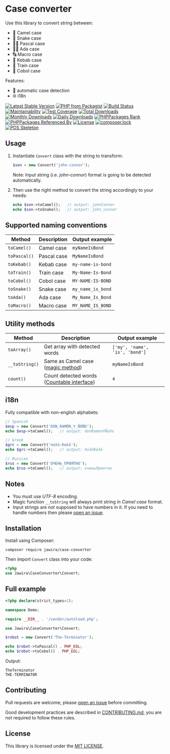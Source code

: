 Case converter
==============

Use this library to convert string between:

* 🐪 Camel case
* 🐍 Snake case
* 👨‍🏫 Pascal case
* 👩‍🏫 Ada case
* 🔠 Macro case
* 🥙 Kebab case
* 🚆 Train case
* 🏦 Cobol case

Features:

* 🔁 automatic case detection
* 🌐 i18n

[![Latest Stable Version](https://poser.pugx.org/jawira/case-converter/v/stable)](https://packagist.org/packages/jawira/case-converter)
[![PHP from Packagist](https://img.shields.io/packagist/php-v/jawira/case-converter.svg)](https://packagist.org/packages/jawira/case-converter)
[![Build Status](https://www.travis-ci.org/jawira/case-converter.svg?branch=master)](https://www.travis-ci.org/jawira/case-converter)
[![Maintainability](https://api.codeclimate.com/v1/badges/35677f6ce7dac27a5d0c/maintainability)](https://codeclimate.com/github/jawira/case-converter/maintainability)
[![Test Coverage](https://api.codeclimate.com/v1/badges/35677f6ce7dac27a5d0c/test_coverage)](https://codeclimate.com/github/jawira/case-converter/test_coverage)
[![Total Downloads](https://poser.pugx.org/jawira/case-converter/downloads)](https://packagist.org/packages/jawira/case-converter)
[![Monthly Downloads](https://poser.pugx.org/jawira/case-converter/d/monthly)](https://packagist.org/packages/jawira/case-converter)
[![Daily Downloads](https://poser.pugx.org/jawira/case-converter/d/daily)](https://packagist.org/packages/jawira/case-converter)
[![PHPPackages Rank](http://phppackages.org/p/jawira/case-converter/badge/rank.svg)](http://phppackages.org/p/jawira/case-converter)
[![PHPPackages Referenced By](http://phppackages.org/p/jawira/case-converter/badge/referenced-by.svg)](http://phppackages.org/p/jawira/case-converter)
[![License](https://poser.pugx.org/jawira/case-converter/license)](https://packagist.org/packages/jawira/case-converter)
[![composer.lock](https://poser.pugx.org/jawira/case-converter/composerlock)](https://packagist.org/packages/jawira/case-converter)
[![PDS Skeleton](https://img.shields.io/badge/pds-skeleton-blue.svg)](https://github.com/php-pds/skeleton)

Usage
-----

1. Instantiate `Convert` class with the string to transform:

    ```php
    $son = new Convert('john-connor');
    ```

    Note: Input string (i.e. _john-connor_) format is going to be detected
    automatically.

2. Then use the right method to convert the string accordingly to your needs:

    ```php
    echo $son->toCamel();   // output: johnConnor
    echo $son->toSnake();   // output: john_connor
    ```

Supported naming conventions
----------------------------

| Method        | Description | Output example    |
| ------------- | ----------- | ----------------- |
| `toCamel()`   | Camel case  | `myNameIsBond`    |
| `toPascal()`  | Pascal case | `MyNameIsBond`    |
| `toKebab()`   | Kebab case  | `my-name-is-bond` |
| `toTrain()`   | Train case  | `My-Name-Is-Bond` |
| `toCobol()`   | Cobol case  | `MY-NAME-IS-BOND` |
| `toSnake()`   | Snake case  | `my_name_is_bond` |
| `toAda()`     | Ada case    | `My_Name_Is_Bond` |
| `toMacro()`   | Macro case  | `MY_NAME_IS_BOND` |

Utility methods
---------------

| Method          | Description                                   | Output example                  |
| --------------- | --------------------------------------------- | ------------------------------- |
| `toArray()`     | Get array with detected words                 | `['my', 'name', 'is', 'bond']`  | 
| `__toString()`  | Same as Camel case ([magic method])           | `myNameIsBond`                  |
| `count()`       | Count detected words ([Countable interface])  | `4`                             |

i18n
----

Fully compatible with non-english alphabets:

```php
// Spanish
$esp = new Convert('DON_RAMÓN_Y_ÑOÑO');
echo $esp->toCamel();   // output: donRamónYÑoño

// Greek
$grc = new Convert('πολύ-Καλό');
echo $grc->toCamel();   // output: πολύΚαλό

// Russian
$rus = new Convert('ОЧЕНЬ_ПРИЯТНО');
echo $rus->toCamel();   // output: оченьПриятно
```

Notes
-----

* You must use _UTF-8_ encoding.
* Magic function `__toString` will always print string in _Camel case_ format.
* Input strings are not supposed to have numbers in it. If you need to handle
  numbers then please [open an issue].

Installation
------------

Install using Composer:

```console
composer require jawira/case-converter
```

Then import `Convert` class into your code:

```php
<?php
use Jawira\CaseConverter\Convert;
```

Full example
------------

```php
<?php declare(strict_types=1);

namespace Demo;

require __DIR__ . '/vendor/autoload.php';

use Jawira\CaseConverter\Convert;

$robot = new Convert('The-Terminator');

echo $robot->toPascal() . PHP_EOL;
echo $robot->toCobol() . PHP_EOL;
```

Output:

```text
TheTerminator
THE-TERMINATOR
```

Contributing
------------

Pull requests are welcome, please [open an issue] before committing.

Good development practices are described in [CONTRIBUTING.md], you are not
required to follow these rules.

License
-------

This library is licensed under the [MIT LICENSE].

[MIT LICENSE]: ./LICENSE.md
[open an issue]: https://github.com/jawira/case-converter/issues/new
[CONTRIBUTING.md]: ./CONTRIBUTING.md
[magic method]: https://www.php.net/manual/en/language.oop5.magic.php#object.tostring
[Countable interface]: https://php.net/manual/en/class.countable.php
